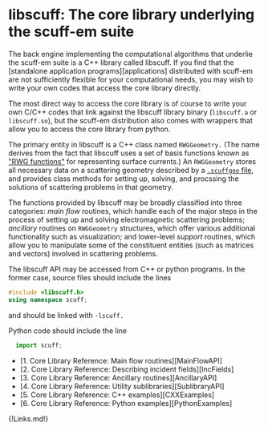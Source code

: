 <h1> <span class=SC>libscuff</span>: The core library
   underlying the <span class=SC>scuff-em</span> suite
</h1>

The back engine implementing the computational algorithms that underlie
the <span class=SC>scuff-em</span> suite is a C++ library called
<span class=SC>libscuff.</span> If you find that the 
[standalone application programs][applications]
distributed with <span class=SC>scuff-em</span> are not sufficiently
flexible for your computational needs, you may wish to write your own
codes that access the core library directly.

The most direct way to access the core library is of course to write 
your own C/C++ codes that link against the 
<span class=SC>libscuff</span> library binary
(`libscuff.a` or `libscuff.so`), 
but the <span class=SC>scuff-em</span> distribution also comes
with wrappers that allow you to access the core library 
from <span class="SC">python</span>.

The primary entity in <span class=SC>libscuff</span> 
is a C++ class named `RWGGeometry.` (The name 
derives from the fact that <span class=SC>libscuff</span>
uses a set of basis functions known as 
["RWG functions"](http://dx.doi.org/10.1109/TAP.1982.1142818)
for representing surface currents.) An `RWGGeometry`
stores all necessary data on a scattering geometry described by a
[`.scuffgeo` file](scuff-EM/reference/scuffEMGeometries.shtml),
and provides class methods for setting up, solving, and 
procssing the solutions of scattering problems in that
geometry.

The functions provided by <span class=SC>libscuff</span> 
may be broadly classified into three categories:
*main flow* routines, which handle each of the major steps 
in the process of setting up and solving electromagnetic scattering 
problems; *ancillary* routines on `RWGGeometry` 
structures, which offer various additional functionality such as 
visualization; and lower-level *support* routines, which 
allow you to manipulate some of the constituent entities 
(such as matrices and vectors) involved in scattering problems.

The <span class=SC>libscuff</span> API may be accessed from C++ or 
<span class=SC>python</span> 
programs. In the former case, source files should 
include the lines 

```C++
#include <libscuff.h>
using namespace scuff;
```

and should be linked with `-lscuff.`

Python code should include the line

 
```python
  import scuff;
```

+ [1. Core Library Reference: Main flow routines][MainFlowAPI]
+ [2. Core Library Reference: Describing incident fields][IncFields]
+ [3. Core Library Reference: Ancillary routines][AncillaryAPI]
+ [4. Core Library Reference: Utility sublibraries][SublibraryAPI]
+ [5. Core Library Reference: C++ examples][CXXExamples]
+ [6. Core Library Reference: Python examples][PythonExamples]

{!Links.md!}

